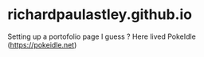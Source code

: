# richardpaulastley.github.io
Setting up a portofolio page I guess ? Here lived PokeIdle (https://pokeidle.net)
